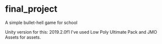# final_project
A simple bullet-hell game for school

Unity version for this: 2019.2.0f1
I've used Low Poly Ultimate Pack and JMO Assets for assets.
